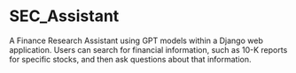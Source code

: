 # SEC_Assistant
A Finance Research Assistant using GPT models within a Django web application. Users can search for financial information, such as 10-K reports for specific stocks, and then ask questions about that information.
